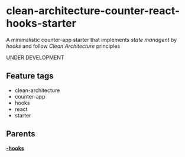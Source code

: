 # clean-architecture-counter-react-hooks-starter

A minimalistic counter-app starter that implements *state managent* by *hooks* and follow *Clean Architecture* principles

UNDER DEVELOPMENT

## Feature tags
- clean-architecture
- counter-app
- hooks
- react
- starter

## Parents

[**-hooks**](https://github.com/softspiders/clean-architecture-counter-starters/tree/clean-architecture-counter-react)


